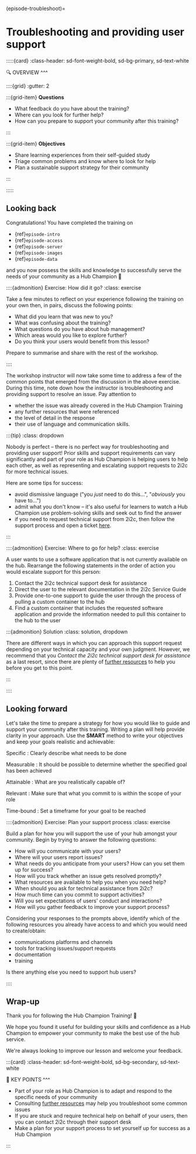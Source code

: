 (episode-troubleshoot)=
# Troubleshooting and providing user support

<!-- teaching: 40
exercises: 20
word count: 980 -->


:::::{card}
:class-header: sd-font-weight-bold, sd-bg-primary, sd-text-white

🔍 OVERVIEW
^^^

::::{grid}
:gutter: 2

:::{grid-item}
**Questions**

- What feedback do you have about the training?
- Where can you look for further help?
- How can you prepare to support your community after this training?

:::

:::{grid-item}
**Objectives**

- Share learning experiences from their self-guided study
- Triage common problems and know where to look for help
- Plan a sustainable support strategy for their community

:::

:::::

## Looking back

Congratulations! You have completed the training on

- {ref}`episode-intro`
- {ref}`episode-access`
- {ref}`episode-server`
- {ref}`episode-images`
- {ref}`episode-data`

and you now possess the skills and knowledge to successfully serve the needs of your community as a Hub Champion 🎉

::::{admonition} Exercise: How did it go?
:class: exercise

Take a few minutes to reflect on your experience following the training on your own then, in pairs, discuss the following points:

- What did you learn that was new to you?
- What was confusing about the training?
- What questions do you have about hub management?
- Which areas would you like to explore further?
- Do you think your users would benefit from this lesson?

Prepare to summarise and share with the rest of the workshop.

::::

The workshop instructor will now take some time to address a few of the common points that emerged from the discussion in the above exercise. During this time, note down how the instructor is troubleshooting and providing support to resolve an issue. Pay attention to

- whether the issue was already covered in the Hub Champion Training
- any further resources that were referenced
- the level of detail in the response
- their use of language and communication skills.

:::{tip}
:class: dropdown

Nobody is perfect – there is no perfect way for troubleshooting and providing user support! Prior skills and support requirements can vary significantly and part of your role as Hub Champion is helping users to help each other, as well as representing and escalating support requests to 2i2c for more technical issues.

Here are some tips for success:

- avoid dismissive language ("you *just* need to do this...", "*obviously* you have to...")
- admit what you don't know – it's also useful for learners to watch a Hub Champion use problem-solving skills and seek out [](ref:resources) to find the answer
- if you need to request technical support from 2i2c, then follow the support process and open a ticket [here](https://docs.2i2c.org/support/).

:::

::::{admonition} Exercise: Where to go for help?
:class: exercise

A user wants to use a software application that is not currently available on the hub. Rearrange the following statements in the order of action you would escalate support for this person:

1. Contact the 2i2c technical support desk for assistance
1. Direct the user to the relevant documentation in the 2i2c Service Guide
1. Provide one-to-one support to guide the user through the process of pulling a custom container to the hub
1. Find a custom container that includes the requested software application and provide the information needed to pull this container to the hub to the user

:::{admonition} Solution
:class: solution, dropdown

There are different ways in which you can approach this support request depending on your technical capacity and your own judgment. However, we recommend that you *Contact the 2i2c technical support desk for assistance* as a last resort, since there are plenty of [further resources](ref:resources) to help you before you get to this point.

:::

::::

## Looking forward

Let's take the time to prepare a strategy for how you would like to guide and support your community after this training. Writing a plan will help provide clarity in your approach. Use the **SMART** method to write your objectives and keep your goals realistic and achievable:

Specific
: Clearly describe what needs to be done

Measurable
: It should be possible to determine whether the specified goal has been achieved

Attainable
: What are you realistically capable of?

Relevant
: Make sure that what you commit to is within the scope of your role

Time-bound
: Set a timeframe for your goal to be reached 

<!-- TODO: is there an equivalent approach in Spanish? -->

::::{admonition} Exercise: Plan your support process
:class: exercise

Build a plan for how you will support the use of your hub amongst your community. Begin by trying to answer the following questions:

- How will you communicate with your users?
- Where will your users report issues?
- What needs do you anticipate from your users? How can you set them up for success?
- How will you track whether an issue gets resolved promptly?
- What resources are available to help you when you need help?
- When should you ask for technical assistance from 2i2c?
- How much time can you commit to support activities?
- Will you set expectations of users' conduct and interactions?
- How will you gather feedback to improve your support process?

Considering your responses to the prompts above, identify which of the following resources you already have access to and which you would need to create/obtain:

- communications platforms and channels
- tools for tracking issues/support requests
- documentation
- training

Is there anything else you need to support hub users?

::::

## Wrap-up

Thank you for following the Hub Champion Training! 🏅

We hope you found it useful for building your skills and confidence as a Hub Champion to empower your community to make the best use of the hub service.

We're always looking to improve our lesson and welcome your feedback.

:::{card} 
:class-header: sd-font-weight-bold, sd-bg-secondary, sd-text-white

🔑 KEY POINTS
^^^

- Part of your role as Hub Champion is to adapt and respond to the specific needs of your community
- Consulting [further resources](ref:resources) may help you troubleshoot some common issues
- If you are stuck and require technical help on behalf of your users, then you can contact 2i2c through their support desk
- Make a plan for your support process to set yourself up for success as a Hub Champion

:::
